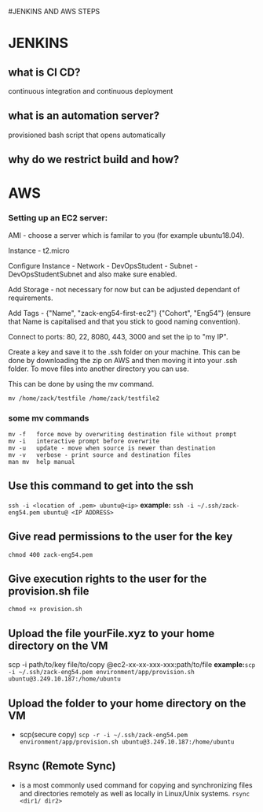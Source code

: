 #JENKINS AND AWS STEPS

# JENKINS

## what is CI CD?
continuous integration and continuous deployment

## what is an automation server?
provisioned bash script that opens automatically

## why do we restrict build and how?

# AWS

### Setting up an EC2 server:

AMI - choose a server which is familar to you (for example ubuntu18.04).

Instance - t2.micro

Configure Instance - Network - DevOpsStudent - Subnet - DevOpsStudentSubnet and also make sure enabled.

Add Storage - not necessary for now but can be adjusted dependant of requirements.

Add Tags - {"Name", "zack-eng54-first-ec2"} {"Cohort", "Eng54"} (ensure that Name is capitalised and that you stick to good naming convention).

Connect to ports: 80, 22, 8080, 443, 3000 and set the ip to "my IP".

Create a key and save it to the .ssh folder on your machine. This can be done by downloading the zip on AWS and then moving it into your .ssh folder. To move files into another directory you can use.

This can be done by using the mv command.

```mv /home/zack/testfile /home/zack/testfile2```

### some mv commands
```
mv -f	force move by overwriting destination file without prompt
mv -i	interactive prompt before overwrite
mv -u	update - move when source is newer than destination
mv -v	verbose - print source and destination files
man mv	help manual
```

## Use this command to get into the ssh
```ssh -i <location of .pem> ubuntu@<ip>```
**example:**
```ssh -i ~/.ssh/zack-eng54.pem ubuntu@ <IP ADDRESS>```

## Give read permissions to the user for the key
 ```chmod 400 zack-eng54.pem```

## Give execution rights to the user for the provision.sh file
 ```chmod +x provision.sh```

## Upload the file yourFile.xyz to your home directory on the VM
 scp -i path/to/key file/to/copy <user>@ec2-xx-xx-xxx-xxx:path/to/file **example:**```scp -i ~/.ssh/zack-eng54.pem environment/app/provision.sh ubuntu@3.249.10.187:/home/ubuntu```

## Upload the folder to your home directory on the VM
- scp(secure copy)
 ```scp -r -i ~/.ssh/zack-eng54.pem environment/app/provision.sh ubuntu@3.249.10.187:/home/ubuntu```

## Rsync (Remote Sync)
- is a most commonly used command for copying and synchronizing files and directories remotely as well as locally in Linux/Unix systems.
```rsync <dir1/ dir2>```
